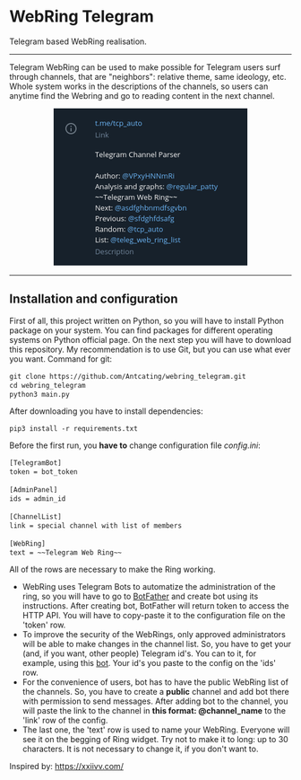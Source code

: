 # WebRing Telegram
Telegram based WebRing realisation.



---

Telegram WebRing can be used to make possible for Telegram users surf through channels, that are "neighbors": relative theme, same ideology, etc. Whole system works in the descriptions of the channels, so users can anytime find the Webring and go to reading content in the next channel.
<p align="center">
    <img src="example.png">
</p>

---
## Installation and configuration
First of all, this project written on Python, so you will have to install Python package on your system. You can find packages for different operating systems on Python official page.
On the next step you will have to download this repository. My recommendation is to use Git, but you can use what ever you want. 
Command for git:
```
git clone https://github.com/Antcating/webring_telegram.git
cd webring_telegram
python3 main.py
```

After downloading you have to install dependencies:
    
```
pip3 install -r requirements.txt
```
Before the first run, you **have to** change configuration file _config.ini_:
```
[TelegramBot]
token = bot_token

[AdminPanel]
ids = admin_id 

[ChannelList]
link = special channel with list of members 

[WebRing]
text = ~~Telegram Web Ring~~
```
All of the rows are necessary to make the Ring working.  
- WebRing uses Telegram Bots to automatize the administration of the ring, so you will have to go to [BotFather](https://t.me/BotFather) and create bot using its instructions. After creating bot, BotFather will return token to access the HTTP API. You will have to copy-paste it to the configuration file on the 'token' row.
- To improve the security of the WebRings, only approved administrators will be able to make changes in the channel list. So, you have to get your (and, if you want, other people) Telegram id's. You can to it, for example, using this [bot](https://t.me/userinfobot). Your id's you paste to the config on the 'ids' row.
- For the convenience of users, bot has to have the public WebRing list of the channels. So, you have to create a **public** channel and add bot there with permission to send messages. After adding bot to the channel, you will paste the link to the channel in **this format: @channel_name** to the 'link' row of the config.
- The last one, the 'text' row is used to name your WebRing. Everyone will see it on the begging of Ring widget. Try not to make it to long: up to 30 characters. It is not necessary to change it, if you don't want to.

Inspired by: https://xxiivv.com/ 
